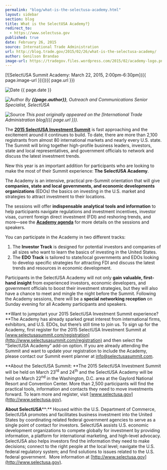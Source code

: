 ```yaml
---
permalink: "blog/what-is-the-selectusa-academy.html"
layout: sidebar
section: blog
title: What is the SelectUSA Academy?}
redirect_to:
  - https://www.selectusa.gov
published: true
date: February 26, 2015
source: International Trade Administration
url: http://blog.trade.gov/2015/02/26/what-is-the-selectusa-academy/
author: Genilson Brandao
image-url: https://tradegov.files.wordpress.com/2015/02/academy-logo.png?w=300&h=78
---
```


<span class="imgright">[![SelectUSA Summit Academy: March 22, 2015, 2:00pm-6:30pm]({{ page.image-url }})]({{ page.url }})</span>

![Date](https://google.github.io/material-design-icons/action/svg/design/ic_event_24px.svg "Date") {{ page.date }}

![Author](https://google.github.io/material-design-icons/action/svg/design/ic_account_box_24px.svg "Author") _By **{{page.author}}**, Outreach and Communications Senior Specialist, SelectUSA_

![Source](https://google.github.io/material-design-icons/action/svg/design/ic_home_24px.svg "Source") _This post originally appeared on the [International Trade Administration blog]({{ page.url }})._

The [**2015 SelectUSA Investment Summit**](http://www.selectusasummit.com/) is fast approaching and the excitement around it continues to build. To date, there are more than 2,100 registrants from almost 80 international markets and nearly every U.S. state. The Summit will bring together high-profile business leaders, investors, state and local representatives, and government officials to network and discuss the latest investment trends.

New this year is an important addition for participants who are looking to make the most of their Summit experience: **The SelectUSA Academy**.

The Academy is an intensive, practical pre-Summit orientation that will give **companies, state and local governments, and economic developments organizations** (EDOs) the basics on investing in the U.S. market and strategies to attract investment to their locations.

The sessions will offer **indispensable** **analytical** **tools and information** to help participants navigate regulations and investment incentives, investor visas, current foreign direct investment (FDI) and reshoring trends, and more—see the [**Academy agenda**](http://www.selectusasummit.com/agenda) for more details on the sessions and speakers.

You can participate in the Academy in two different tracks:

1.  The **Investor Track** is designed for potential investors and companies of all sizes who want to learn the basics of investing in the United States.
2.  The **EDO Track** is tailored to state/local governments and EDOs looking to develop specific strategies for attracting FDI and discuss the latest trends and resources in economic development.

Participants in the SelectUSA Academy will not only **gain** **valuable, first-hand insight** from experienced investors, economic developers, and government officials to boost their investment strategies, but they will also have a chance to meet and mingle the night before the Summit. Following the Academy sessions, there will be a **special** **networking reception** on Sunday evening for all Academy participants and speakers.

**Want to jumpstart your 2015 SelectUSA Investment Summit experience? **The Academy has already sparked great interest from international firms, exhibitors, and U.S. EDOs, but there’s still time to join us. To sign up for the Academy, first register for the 2015 SelectUSA Investment Summit at [www.selectusasummit.com/registration](http://www.selectusasummit.com/registration) and then select the “SelectUSA Academy” add-on option. If you are already attending the Summit and want to update your registration to include the Academy, please contact our Summit event planner at [info@selectusasummit.com](mailto:info@selectusasummit.com).

**About the SelectUSA Summit: **The 2015 SelectUSA Investment Summit will be held on March 23<sup>rd</sup> and 24<sup>th</sup> and the SelectUSA Academy will be held on March 22<sup>nd</sup> in the Washington, D.C. area at the Gaylord National Resort and Convention Center. More than 2,500 participants will find the practical tools, information and contacts they need to move investments forward. To learn more and register, visit [www.selectusa.gov](http://www.selectusa.gov).

**About SelectUSA****:** Housed within the U.S. Department of Commerce, SelectUSA promotes and facilitates business investment into the United States by coordinating related federal government agencies to serve as a single point of contact for investors. SelectUSA assists U.S. economic development organizations to compete globally for investment by providing information, a platform for international marketing, and high-level advocacy. SelectUSA also helps investors find the information they need to make decisions; connect to the right people at the local level; navigate the U.S. federal regulatory system; and find solutions to issues related to the U.S. federal government.  More information at [http://www.selectusa.gov](http://www.selectusa.gov).
